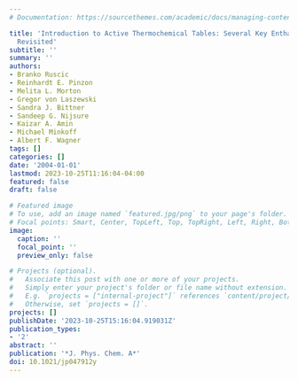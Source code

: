 ```yaml
---
# Documentation: https://sourcethemes.com/academic/docs/managing-content/

title: 'Introduction to Active Thermochemical Tables: Several Key Enthalpies of Formation
  Revisited'
subtitle: ''
summary: ''
authors:
- Branko Ruscic
- Reinhardt E. Pinzon
- Melita L. Morton
- Gregor von Laszewski
- Sandra J. Bittner
- Sandeep G. Nijsure
- Kaizar A. Amin
- Michael Minkoff
- Albert F. Wagner
tags: []
categories: []
date: '2004-01-01'
lastmod: 2023-10-25T11:16:04-04:00
featured: false
draft: false

# Featured image
# To use, add an image named `featured.jpg/png` to your page's folder.
# Focal points: Smart, Center, TopLeft, Top, TopRight, Left, Right, BottomLeft, Bottom, BottomRight.
image:
  caption: ''
  focal_point: ''
  preview_only: false

# Projects (optional).
#   Associate this post with one or more of your projects.
#   Simply enter your project's folder or file name without extension.
#   E.g. `projects = ["internal-project"]` references `content/project/deep-learning/index.md`.
#   Otherwise, set `projects = []`.
projects: []
publishDate: '2023-10-25T15:16:04.919031Z'
publication_types:
- '2'
abstract: ''
publication: '*J. Phys. Chem. A*'
doi: 10.1021/jp047912y
---
```

